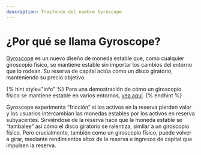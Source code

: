 ```yaml
---
description: Trasfondo del nombre Gyroscope
---
```


# ¿Por qué se llama Gyroscope?

[Gyroscope](http://gyro.finance/) es un nuevo diseño de moneda estable que, como cualquier giroscopio físico, se mantiene estable sin importar los cambios del entorno que lo rodean. Su reserva de capital actúa como un disco giratorio, manteniendo su precio objetivo.

{% hint style="info" %}
Para una demostración de cómo un giroscopio físico se mantiene estable en varios entornos, [vea aquí](https://www.youtube.com/watch?v=p9zhP9Bnx-k).
{% endhint %}

Gyroscope experimenta “fricción” si los activos en la reserva pierden valor y los usuarios intercambian las monedas estables por los activos en reserva subyacentes. Sirviéndose de la reserva hace que la moneda estable se “tambalee” así cómo el disco giratorio se ralentiza, similar a un giroscopio físico. Pero crucialmente, también como un giroscopio físico, puede volver a girar, mediante rendimientos altos de la reserva e ingresos de capital que impulsen la reserva.
